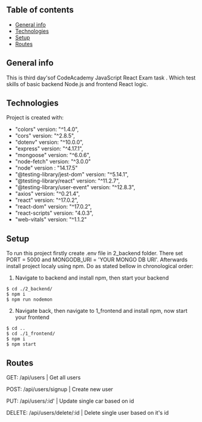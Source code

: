 ## Table of contents

- [General info](#general-info)
- [Technologies](#technologies)
- [Setup](#setup)
- [Routes](#routes)

## General info

This is third day'sof CodeAcademy JavaScript React Exam task . Which test skills of basic backend Node.js and frontend React logic.

## Technologies

Project is created with:

- "colors" version: "^1.4.0",
- "cors" version: "^2.8.5",
- "dotenv" version: "^10.0.0",
- "express" version: "^4.17.1",
- "mongoose" version: "^6.0.6",
- "node-fetch" version: "^3.0.0"
- "node" version : "14.17.5"
- "@testing-library/jest-dom" version: "^5.14.1",
- "@testing-library/react" version: "^11.2.7",
- "@testing-library/user-event" version: "^12.8.3",
- "axios" version: "^0.21.4",
- "react" version: "^17.0.2",
- "react-dom" version: "^17.0.2",
- "react-scripts" version: "4.0.3",
- "web-vitals" version: "^1.1.2"

## Setup

To run this project firstly create .env file in 2_backend folder. There set PORT = 5000 and MONGODB_URI = 'YOUR MONGO DB URI'. Afterwards install project localy using npm.
Do as stated bellow in chronological order:

1. Navigate to backend and install npm, then start your backend

```
$ cd ./2_backend/
$ npm i
$ npm run nodemon
```

2. Navigate back, then navigate to 1_frontend and install npm, now start your frontend

```
$ cd ..
$ cd ./1_frontend/
$ npm i
$ npm start
```

## Routes

GET: /api/users | Get all users

POST: /api/users/signup | Create new user

PUT: /api/users/:id' | Update single car based on id

DELETE: /api/users/delete/:id | Delete single user based on it's id

